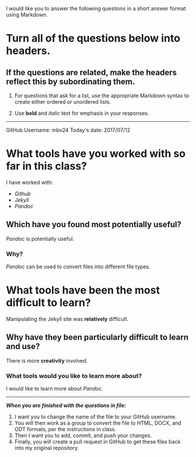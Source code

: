 I would like you to answer the following questions in a short answer format using Markdown. 

# Turn all of the questions below into headers. 

## If the questions are related, make the headers reflect this by subordinating them.  

1. For questions that ask for a list, use the appropriate Markdown syntax to create either ordered or unordered lists. 

2. Use **bold** and *italic* text for emphasis in your responses.

* * *

GitHub Username: mbv24 
Today's date: 2017/07/12

# What tools have you worked with so far in this class? 

I have worked with:
* _Github_
* _Jekyll_
* _Pandoc_

## Which have you found most potentially useful? 

_Pandoc_ is potentially useful.

### Why? 

_Pandoc_ can be used to convert files into different file types.

# What tools have been the most difficult to learn? 

Manipulating the Jekyll site was **relatively** difficult.

## Why have they been particularly difficult to learn and use?

There is more **creativity** involved.

### What tools would you like to learn more about?

I would like to learn more about _Pandoc_.

* * * 

***When you are finished with the questions in file:*** 

1. I want you to change the name of the file to your GitHub username. 
2. You will then work as a group to convert the file to HTML, DOCX, and ODT formats, per the instructions in  class. 
3. Then I want you to add, commit, and push your changes. 
4. Finally, you will create a pull request in GitHub to get these files back into my original repository. 

